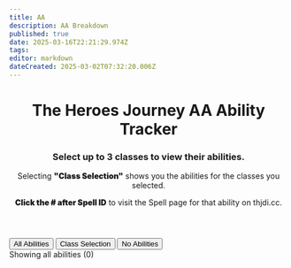 ```yaml
---
title: AA
description: AA Breakdown
published: true
date: 2025-03-16T22:21:29.974Z
tags: 
editor: markdown
dateCreated: 2025-03-02T07:32:20.006Z
---
```


<html lang="en">
<head>
    <meta charset="UTF-8">
    <meta name="viewport" content="width=device-width, initial-scale=1.0">
    <title>The Heroes Journey AA Ability Tracker</title>
    <link rel="stylesheet" href="/styles/heroes_journey_styles.css">
</head>
<body>
    <header>
        <h1>The Heroes Journey AA Ability Tracker</h1>
        <h3>Select up to 3 classes to view their abilities.</h3>
        <p> Selecting <span style="font-weight: 900;">"Class Selection"</span> shows you the abilities for the classes you selected.</p></p> <span style="font-weight: 900;">Click the # after Spell ID</span> to visit the Spell page for that ability on thjdi.cc.</p>
    </header>
    <div class="controls">
        <div class="filter-options">
            <button class="mode-button active" data-mode="all">All Abilities</button>
            <button class="mode-button" data-mode="selection">Class Selection</button>
            <button class="mode-button" data-mode="none">No Abilities</button>
        </div>
        <div class="class-buttons" id="classButtons">
            <!-- Class buttons will be added here by JavaScript -->
        </div>
    </div>
    <div class="stats" id="stats">
        Showing all abilities (0)
    </div>
    <div class="abilities-container" id="abilitiesContainer">
        <!-- Abilities will be added here by JavaScript -->
    </div>
    <script src="/aatracker.js"></script>
</body>
</html>
